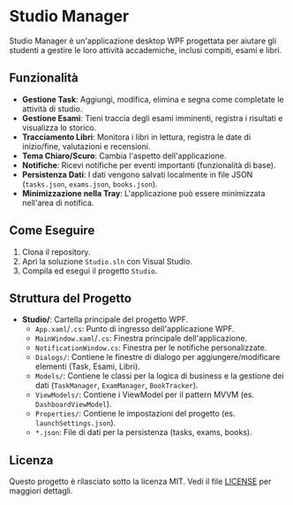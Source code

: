 # Studio Manager

Studio Manager è un'applicazione desktop WPF progettata per aiutare gli studenti a gestire le loro attività accademiche, inclusi compiti, esami e libri.

## Funzionalità

*   **Gestione Task**: Aggiungi, modifica, elimina e segna come completate le attività di studio.
*   **Gestione Esami**: Tieni traccia degli esami imminenti, registra i risultati e visualizza lo storico.
*   **Tracciamento Libri**: Monitora i libri in lettura, registra le date di inizio/fine, valutazioni e recensioni.
*   **Tema Chiaro/Scuro**: Cambia l'aspetto dell'applicazione.
*   **Notifiche**: Ricevi notifiche per eventi importanti (funzionalità di base).
*   **Persistenza Dati**: I dati vengono salvati localmente in file JSON (`tasks.json`, `exams.json`, `books.json`).
*   **Minimizzazione nella Tray**: L'applicazione può essere minimizzata nell'area di notifica.

## Come Eseguire

1.  Clona il repository.
2.  Apri la soluzione `Studio.sln` con Visual Studio.
3.  Compila ed esegui il progetto `Studio`.

## Struttura del Progetto

*   **Studio/**: Cartella principale del progetto WPF.
    *   `App.xaml`/`.cs`: Punto di ingresso dell'applicazione WPF.
    *   `MainWindow.xaml`/`.cs`: Finestra principale dell'applicazione.
    *   `NotificationWindow.cs`: Finestra per le notifiche personalizzate.
    *   `Dialogs/`: Contiene le finestre di dialogo per aggiungere/modificare elementi (Task, Esami, Libri).
    *   `Models/`: Contiene le classi per la logica di business e la gestione dei dati (`TaskManager`, `ExamManager`, `BookTracker`).
    *   `ViewModels/`: Contiene i ViewModel per il pattern MVVM (es. `DashboardViewModel`).
    *   `Properties/`: Contiene le impostazioni del progetto (es. `launchSettings.json`).
    *   `*.json`: File di dati per la persistenza (tasks, exams, books).

## Licenza

Questo progetto è rilasciato sotto la licenza MIT. Vedi il file [LICENSE](../../LICENSE) per maggiori dettagli.
